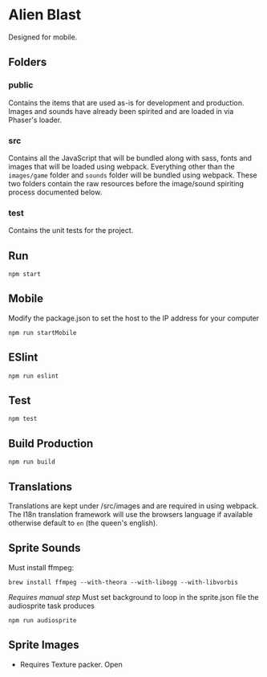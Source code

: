 # Alien Blast

Designed for mobile.

## Folders

### public 

Contains the items that are used as-is for development and production. Images and sounds have already been spirited and 
are loaded in via Phaser's loader.

### src

Contains all the JavaScript that will be bundled along with sass, fonts and images that will be loaded using webpack.
Everything other than the `images/game` folder and `sounds` folder will be bundled using webpack. These two folders
contain the raw resources before the image/sound spiriting process documented below.

### test

Contains the unit tests for the project.



## Run

```
npm start
```

## Mobile

Modify the package.json to set the host to the IP address for your computer

```
npm run startMobile
```

## ESlint

```
npm run eslint
```

## Test

```
npm test
```

## Build Production

```
npm run build
```

## Translations

Translations are kept under /src/images and are required in using webpack. The I18n translation framework will use
the browsers language if available otherwise default to `en` (the queen's english).

## Sprite Sounds

Must install ffmpeg:
```
brew install ffmpeg --with-theora --with-libogg --with-libvorbis
```

*Requires manual step* Must set background to loop in the sprite.json file the audiosprite task produces

```
npm run audiosprite
```

## Sprite Images

* Requires Texture packer. Open
 

